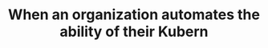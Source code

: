 ---
layout: answer
title: "When an organization automates the ability of their Kubern"
blurb: "The ability to scale up <em>and</em> to scale down is known as elasticity. The ability to write programs that can automate the allocation and deallocation"
quid: 286
---